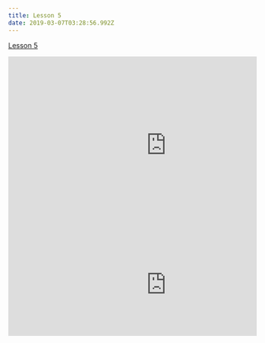 ```yaml
---
title: Lesson 5
date: 2019-03-07T03:28:56.992Z
---
```

[Lesson 5](https://github.com/kiangtengl/shoppee_challenge/archive/1.0.zip)

<div style='max-width: 640px'><div style='position: relative; padding-bottom: 56.25%; height: 0; overflow: hidden;'><iframe width="640" height="360" src="https://web.microsoftstream.com/embed/video/46b950cb-2ad8-4778-aecc-085c960e02fd?autoplay=true&amp;showinfo=true" style="border:none;" allowfullscreen style='position: absolute; top: 0; left: 0; right: 0; bottom: 0; height: 100%; max-width: 100%;'></iframe></div></div>

<div style='max-width: 640px'><div style='position: relative; padding-bottom: 56.25%; height: 0; overflow: hidden;'><iframe width="640" height="360" src="https://web.microsoftstream.com/embed/video/1dd081d7-5db7-4694-8e0b-13b1148d3f6e?autoplay=true&amp;showinfo=true" style="border:none;" allowfullscreen style='position: absolute; top: 0; left: 0; right: 0; bottom: 0; height: 100%; max-width: 100%;'></iframe></div></div>
